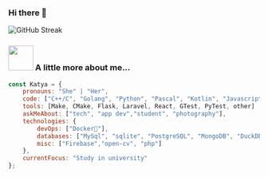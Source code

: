 ### Hi there 👋
![GitHub Streak](http://github-readme-streak-stats.herokuapp.com?user=KatyaProkhorchuk&theme=blux&hide_border=true&date_format=M%20j%5B%2C%20Y%5D)

### <img src="https://media.giphy.com/media/VgCDAzcKvsR6OM0uWg/giphy.gif" width="50"> A little more about me...  

```javascript
const Katya = {
    pronouns: "She" | "Her",
    code: ["C++/C", "Golang", "Python", "Pascal", "Kotlin", "Javascript", "Java", "PHP", "HTML", "CSS"],
    tools: [Make, CMake, Flask, Laravel, React, GTest, PyTest, other]
    askMeAbout: ["tech", "app dev","student", "photography"],
    technologies: {
        devOps: ["Docker🐳"],
        databases: ["MySql", "sqlite", "PostgreSQL", "MongoDB", "DuckDB", "Redis"],
        misc: ["Firebase","open-cv", "php"]
    },
    currentFocus: "Study in university"
};

